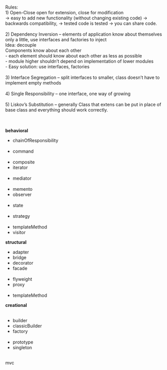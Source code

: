 <br />Rules:
<br />1) Open-Close open for extension, close for modification
<br />-> easy to add new functionality (without changing existing code) -> backwards compatibility, -> tested code is tested -> you can share code.
<br />
<br />2) Dependency Inversion – elements of application know about themselves only a little, use interfaces and factories to inject
<br />Idea: decouple
<br />Components know about each other
<br />- each element should know about each other as less as possible
<br />- module higher shouldn’t depend on implementation of lower modules
<br />- Easy solution: use interfaces, factories
<br />
<br />3) Interface Segregation – split interfaces to smaller, class doesn’t have to implement empty methods
<br />
<br />4) Single Responsibility – one interface, one way of growing
<br />
<br />5) Liskov’s Substitution – generally Class that extens can be put in place of base class and everything should work correctly.
<br />
<br />
<br />

<b>behavioral</b>
<ul>
<li>chainOfResponsibility</li>  
<li>command</li>  
<li>composite</li>
<li>iterator</li>  
<li>mediator</li>  
<li>memento</li>
<li>observer</li>  
<li>state</li>  
<li>strategy</li>  
<li>templateMethod</li>
<li>visitor</li>
</ul>

<b>structural</b>    
<ul>
<li>adapter</li>
<li>bridge</li>
<li>decorator</li>
<li>facade</li>  
<li>flyweight</li>
<li>proxy</li>  
<li>templateMethod</li>
</ul>

<b>creational</b>    
<ul>    
<li>builder</li>
<li>classicBuilder</li>
<li>factory</li>  
<li>prototype</li>
<li>singleton</li>
</ul>
<br /> mvc
